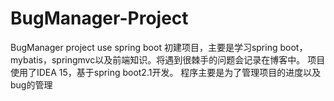 # BugManager-Project
BugManager project use spring boot
初建项目，主要是学习spring boot，mybatis，springmvc以及前端知识。将遇到很棘手的问题会记录在博客中。
项目使用了IDEA 15，基于spring boot2.1开发。
程序主要是为了管理项目的进度以及bug的管理


